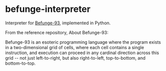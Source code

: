 # befunge-interpreter
Interpreter for [Befunge-93](https://github.com/catseye/Befunge-93), implemented in Python.

From the reference repository, About Befunge-93:

Befunge-93 is an esoteric programming language where the program exists in a two-dimensional grid of cells, where each cell contains a single instruction, and execution can proceed in any cardinal direction across this grid -- not just left-to-right, but also right-to-left, top-to-bottom, and bottom-to-top.
